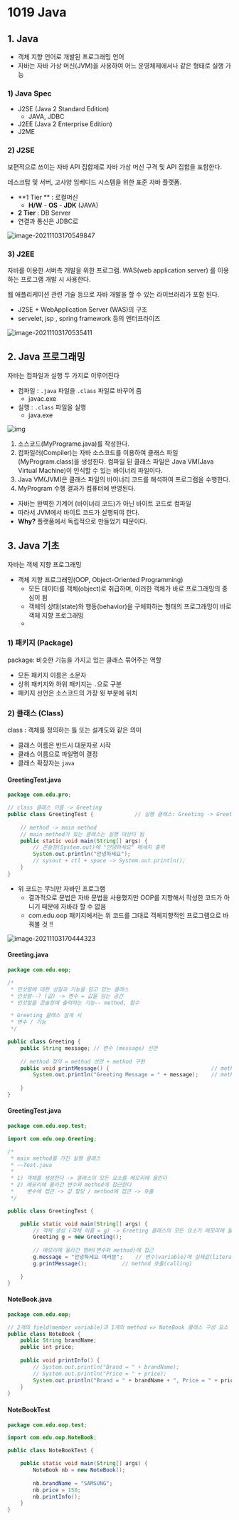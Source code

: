 # 1019 Java

## 1. Java 

* 객체 지향 언어로 개발된 프로그래밍 언어
* 자바는 자바 가상 머신(JVM)을 사용하여 어느 운영체제에서나 같은 형태로 실행 가능



### 1) Java Spec 

- J2SE (Java 2 Standard Edition)
  - JAVA,  JDBC
- J2EE (Java 2 Enterprise Edition)
- J2ME



### 2) J2SE

보편적으로 쓰이는 자바 API 집합체로 자바 가상 머신 구격 및 API 집합을 포함한다.

데스크탑 및 서버, 고사양 임베디드 시스템을 위한 표준 자바 플랫폼.

* **1 Tier ** : 로컬머신
  * **H/W** - **OS** - **JDK** (JAVA)
* **2 Tier** : DB Server
* 연결과 통신은 JDBC로 

![image-20211103170549847](md-images/1019/image-20211103170549847.png)



### 3) J2EE

자바를 이용한 서버측 개발을 위한 프로그램. WAS(web application server) 를 이용하는 프로그램 개발 시 사용한다.

웹 애플리케이션 관련 기술 등으로 자바 개발을 할 수 있는 라이브러리가 포함 된다.

* J2SE + WebApplication Server (WAS)의 구조
* servelet, jsp , spring framework 등의 엔터프라이즈

![image-20211103170535411](md-images/1019/image-20211103170535411.png)





## 2. Java 프로그래밍

자바는 컴파일과 실행 두 가지로 이루어진다

- 컴파일 : `.java` 파일을 `.class` 파일로 바꾸어 줌
  - javac.exe
- 실행 : `.class` 파일을 실행
  - java.exe



![img](md-images/1019/compile.png)

1. 소스코드(MyPrograme.java)를 작성한다.
2. 컴파일러(Compiler)는 자바 소스코드를 이용하여 클래스 파일(MyProgram.class)을 생성한다. 컴파일 된 클래스 파일은 Java VM(Java Virtual Machine)이 인식할 수 있는 바이너리 파일이다.
3. Java VM(JVM)은 클래스 파일의 바이너리 코드를 해석하여 프로그램을 수행한다.
4. MyProgram 수행 결과가 컴퓨터에 반영된다.



* 자바는 완벽한 기계어 (바이너리 코드)가 아닌 바이트 코드로 컴파일
* 따라서 JVM에서 바이트 코드가 실행되야 한다. 
* **Why?** 플랫폼에서 독립적으로 만들었기 때문이다.





## 3. Java 기초

자바는 객체 지향 프로그래밍

* 객체 지향 프로그래밍(OOP, Object-Oriented Programming)
  * 모든 데이터를 객체(object)로 취급하며, 이러한 객체가 바로 프로그래밍의 중심이 됨
  * 객체의 상태(state)와 행동(behavior)을 구체화하는 형태의 프로그래밍이 바로 객체 지향 프로그래밍
  * 

### 1) 패키지 (Package)

package: 비슷한 기능을 가지고 있는 클래스 묶어주는 역할

 * 모든 패키지 이름은 소문자
 * 상위 패키지와 하위 패키지는 `.`으로 구분
 * 패키지 선언은 소스코드의 가장 윗 부분에 위치



### 2) 클래스 (Class)

class : 객체를 정의하는 틀 또는 설계도와 같은 의미

 * 클래스 이름은 반드시 대문자로 시작
 * 클래스 이름으로 파일명이 결정
 * 클래스 확장자는 `java`



#### GreetingTest.java

```java
package com.edu.pro;

// class 클래스 이름 -> Greeting
public class GreetingTest { 			// 실행 클래스: Greeting -> GreetingTest / GreetingAppTest 로 변경해야!
	
	// method -> main method
	// main method가 있는 클래스는 실행 대상이 됨
	public static void main(String[] args) {
		// 콘솔창(System.out)에 "안녕하세요" 메세지 출력
		System.out.println("안녕하세요");
		// sysout + ctl + space -> System.out.println();
	}
}
```

* 위 코드는 무늬만 자바인 프로그램
   * 결과적으로 문법은 자바 문법을 사용했지만 OOP를 지향해서 작성한 코드가 아니기 때문에 자바라 할 수 없음
   * com.edu.oop 패키지에서는 위 코드를 그대로 객체지향적인 프로그램으로 바꿔볼 것 !!



![image-20211103170444323](md-images/1019/image-20211103170444323.png)



#### Greeting.java

```java
package com.edu.oop;

/*
 * 인삿말에 대한 성질과 기능을 담고 있는 클래스
 * 인삿말--? (값) -> 변수 = 값을 담는 공간
 * 인삿말을 콘솔창에 출력하는 기능-- method, 함수

 * Greeting 클래스 설계 시
 * 변수 / 기능 
 */

public class Greeting {
	public String message; // 변수 (message) 선언
	
	// method 정의 = method 선언 + method 구현
	public void printMessage() {								// method 선언
		System.out.println("Greeting Message = " + message); 	// method 구현 -> worker
	
	}
}
```





#### GreetingTest.java

```java
package com.edu.oop.test;

import com.edu.oop.Greeting;

/*
 * main method를 가진 실행 클래스
 * ~~Test.java
 * 
 * 1) 객체를 생성한다 -> 클래스의 모든 요소를 메모리에 올린다
 * 2) 메모리에 올라간 변수와 method에 접근한다 
 *    변수에 접근 -> 값 할당 / method에 접근 -> 호출
 */

public class GreetingTest {

	public static void main(String[] args) {
		// 객체 생성 (객체 이름 = g) -> Greeting 클래스의 모든 요소가 메모리에 올라감 => why? 사용하려고		
		Greeting g = new Greeting();
		
		// 메모리에 올라간 멤버(변수와 method)에 접근
		g.message = "안녕하세요 여러분";	// 변수(variable)에 실제값(literal value) 할당(assign)
		g.printMessage();			// method 호출(calling)

	}
}

```



#### NoteBook.java

```java
package com.edu.oop;

// 2개의 field(member variable)과 1개의 method => NoteBook 클래스 구성 요소
public class NoteBook {
	public String brandName;
	public int price;
	
	public void printInfo() {
		// System.out.println("Brand = " + brandName);
		// System.out.println("Price = " + price);
		System.out.println("Brand = " + brandName + ", Price = " + price);
	}
}
```



#### NoteBookTest

```java
package com.edu.oop.test;

import com.edu.oop.NoteBook;

public class NoteBookTest {

	public static void main(String[] args) {
		NoteBook nb = new NoteBook();
		
		nb.brandName = "SAMSUNG";
		nb.price = 150;	
		nb.printInfo();
	}
}
```

